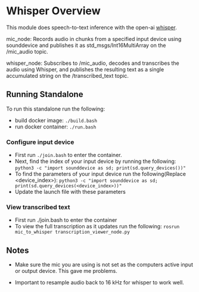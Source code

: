 # Whisper Overview
This module does speech-to-text inference with the open-ai [whisper](https://github.com/openai/whisper).

mic_node: Records audio in chunks from a specified input device using sounddevice and publishes it as std_msgs/Int16MultiArray on the /mic_audio topic.

whisper_node: Subscribes to /mic_audio, decodes and transcribes the audio using Whisper, and publishes the resulting text as a single accumulated string on the /transcribed_text topic.

## Running Standalone 
To run this standalone run the following:
 - build docker image: `./build.bash`
 - run docker container: `./run.bash`
 
### Configure input device 
- First run `./join.bash` to enter the container.
- Next, find the index of your input device by running the following:
 `python3 -c "import sounddevice as sd; print(sd.query_devices())"`
- To find the parameters of your input device run the following(Replace <device_index>):
`python3 -c "import sounddevice as sd; print(sd.query_devices(<device_index>))"`
- Update the launch file with these parameters

### View transcribed text
- First run ./join.bash to enter the container
- To view the full transcription as it updates run the following:
`rosrun mic_to_whisper transcription_viewer_node.py`

## Notes
- Make sure the mic you are using is not set as the computers active input or output device. This gave me problems. 

- Important to resample audio back to 16 kHz for whisper to work well.